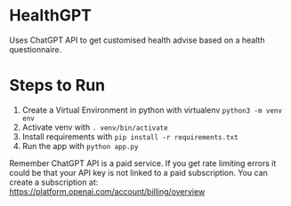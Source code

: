 # HealthGPT

Uses ChatGPT API to get customised health advise based on a health questionnaire.

# Steps to Run

1. Create a Virtual Environment in python with virtualenv `python3 -m venv env`
2. Activate venv with `. venv/bin/activate`
3. Install requirements with `pip install -r requirements.txt`
4. Run the app with `python app.py`

Remember ChatGPT API is a paid service. If you get rate limiting errors it could be that your API key is not linked to a paid subscription.
You can create a subscription at: https://platform.openai.com/account/billing/overview
